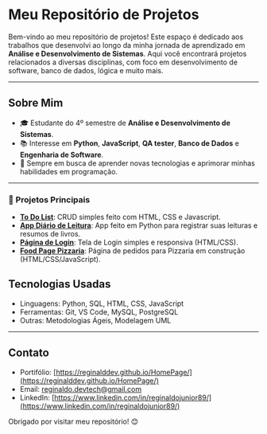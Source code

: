 # Meu Repositório de Projetos

Bem-vindo ao meu repositório de projetos! Este espaço é dedicado aos trabalhos que desenvolvi ao longo da minha jornada de aprendizado em **Análise e Desenvolvimento de Sistemas**. Aqui você encontrará projetos relacionados a diversas disciplinas, com foco em desenvolvimento de software, banco de dados, lógica e muito mais.

---

## Sobre Mim

- 🎓 Estudante do 4º semestre de **Análise e Desenvolvimento de Sistemas**.
- 📚 Interesse em **Python**, **JavaScript**, **QA tester**, **Banco de Dados** e **Engenharia de Software**.
- 🚀 Sempre em busca de aprender novas tecnologias e aprimorar minhas habilidades em programação.

---

### 🚀 Projetos Principais

- **[To Do List](https://reginalddev.github.io/projects-study/CRUD-ToDoList/)**: CRUD simples feito com HTML, CSS e Javascript. 
- **[App Diário de Leitura](https://github.com/ReginaldDev/projects-study/tree/main/App-%20Diario%20de%20Leitura)**: App feito em Python para registrar suas leituras e resumos de livros.
- **[Página de Login](https://reginalddev.github.io/projects-study/Login%20responsivo/)**: Tela de Login simples e responsiva (HTML/CSS).
- **[Food Page Pizzaria](https://reginalddev.github.io/projects-study/Pizzaria/)**: Página de pedidos para Pizzaria em construção (HTML/CSS/JavaScript).



## Tecnologias Usadas

- Linguagens: Python, SQL, HTML, CSS, JavaScript
- Ferramentas: Git, VS Code, MySQL, PostgreSQL
- Outras: Metodologias Ágeis, Modelagem UML

---


## Contato

- Portifólio: [https://reginalddev.github.io/HomePage/](https://reginalddev.github.io/HomePage/)
- Email: [reginaldo.devtech@gmail.com](mailto:reginaldo.devtech@gmail.com)
- LinkedIn: [https://www.linkedin.com/in/reginaldojunior89/](https://www.linkedin.com/in/reginaldojunior89/)
  

Obrigado por visitar meu repositório! 😊
